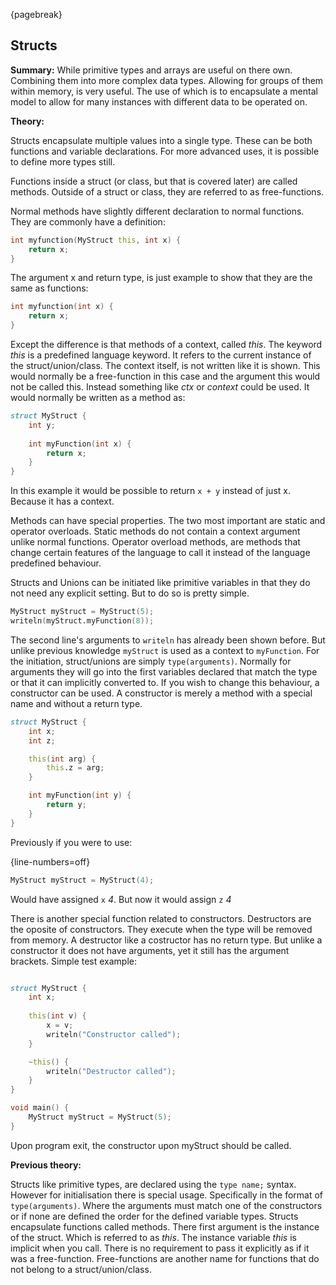 {pagebreak}

## Structs
**Summary:**
While primitive types and arrays are useful on there own. Combining them into more complex data types. Allowing for groups of them within memory, is very useful. The use of which is to encapsulate a mental model to allow for many instances with different data to be operated on.

**Theory:**

Structs encapsulate multiple values into a single type. These can be both functions and variable declarations. For more advanced uses, it is possible to define more types still.

Functions inside a struct (or class, but that is covered later) are called methods. Outside of a struct or class, they are referred to as free-functions.

Normal methods have slightly different declaration to normal functions. They are commonly have a definition:

```D
int myfunction(MyStruct this, int x) {
	return x;
}
```
The argument x and return type, is just example to show that they are the same as functions:

```D
int myfunction(int x) {
	return x;
}
```
Except the difference is that methods of a context, called *this*. The keyword *this* is a predefined language keyword. It refers to the current instance of the struct/union/class.
The context itself, is not written like it is shown. This would normally be a free-function in this case and the argument this would not be called this. Instead something like *ctx* or *context* could be used. It would normally be written as a method as:

```D
struct MyStruct {
	int y;
	
	int myFunction(int x) {
		return x;
	}
}
```
In this example it would be possible to return ``x + y`` instead of just x. Because it has a context.

Methods can have special properties. The two most important are static and operator overloads.
Static methods do not contain a context argument unlike normal functions.
Operator overload methods, are methods that change certain features of the language to call it instead of the language predefined behaviour.

Structs and Unions can be initiated like primitive variables in that they do not need any explicit setting. But to do so is pretty simple.

```D
MyStruct myStruct = MyStruct(5);
writeln(myStruct.myFunction(8));
```
The second line's arguments to ``writeln`` has already been shown before. But unlike previous knowledge ``myStruct`` is used as a context to ``myFunction``.
For the initiation, struct/unions are simply ``type(arguments)``. Normally for arguments they will go into the first variables declared that match the type or that it can implicitly converted to. If you wish to change this behaviour, a constructor can be used.
A constructor is merely a method with a special name and without a return type.

```D
struct MyStruct {
	int x;
	int z;

	this(int arg) {
		this.z = arg;
	}

	int myFunction(int y) {
		return y;
	}
}

```
Previously if you were to use:

{line-numbers=off}
```D
MyStruct myStruct = MyStruct(4);
```
Would have assigned ``x`` *4*. But now it would assign ``z`` *4*

There is another special function related to constructors. Destructors are the oposite of constructors. They execute when the type will be removed from memory. A destructor like a costructor has no return type. But unlike a constructor it does not have arguments, yet it still has the argument brackets.
Simple test example:

```D

struct MyStruct {
	int x;
	
	this(int v) {
		x = v;
		writeln("Constructor called");
	}

	~this() {
		writeln("Destructor called");
	}
}

void main() {
	MyStruct myStruct = MyStruct(5);	
}
```
Upon program exit, the constructor upon myStruct should be called.

**Previous theory:**

Structs like primitive types, are declared using the ``type name;`` syntax. However for initialisation there is special usage. Specifically in the format of ``type(arguments)``. Where the arguments must match one of the constructors or if none are defined the order for the defined variable types.
Structs encapsulate functions called methods. There first argument is the instance of the struct. Which is referred to as *this*. The instance variable *this* is implicit when you call. There is no requirement to pass it explicitly as if it was a free-function. Free-functions are another name for functions that do not belong to a struct/union/class.